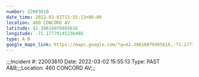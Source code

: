 ```yaml
---
number: 22003610
date_time: 2022-03-02T15:55:13+00:00
location: 460 CONCORD AV
latitude: 42.39616070985616
longitude: -71.17770145236408
type: A B
google_maps_link: https://maps.google.com/?q=42.39616070985616,-71.17770145236408
---
```


;;;Incident #: 22003610  Date: 2022-03-02 15:55:13   Type: PAST A&B;;;Location: 460 CONCORD AV;;;
